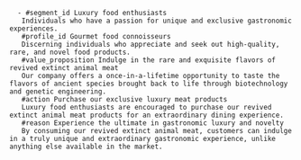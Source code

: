       - #segment_id Luxury food enthusiasts
       Individuals who have a passion for unique and exclusive gastronomic experiences.
       #profile_id Gourmet food connoisseurs
       Discerning individuals who appreciate and seek out high-quality, rare, and novel food products.
       #value_proposition Indulge in the rare and exquisite flavors of revived extinct animal meat
       Our company offers a once-in-a-lifetime opportunity to taste the flavors of ancient species brought back to life through biotechnology and genetic engineering.
       #action Purchase our exclusive luxury meat products
       Luxury food enthusiasts are encouraged to purchase our revived extinct animal meat products for an extraordinary dining experience.
       #reason Experience the ultimate in gastronomic luxury and novelty
       By consuming our revived extinct animal meat, customers can indulge in a truly unique and extraordinary gastronomic experience, unlike anything else available in the market.

